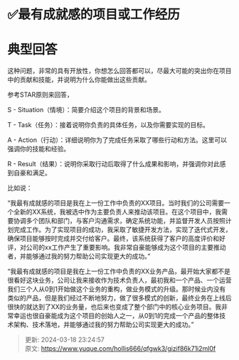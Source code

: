 # ✅最有成就感的项目或工作经历

# 典型回答


这种问题，非常的具有开放性，你想怎么回答都可以，尽最大可能的突出你在项目中的贡献和技能，并说明为什么你能做出这些贡献。



参考STAR原则来回答，



S - Situation（情境）：简要介绍这个项目的背景和场景。

T - Task（任务）：接着说明你负责的具体任务，以及你需要实现的目标。

A - Action（行动）：详细说明你为了完成任务采取了哪些行动和方法。这里可以强调你的技能和经验。

R - Result（结果）：说明你采取行动后取得了什么成果和影响，并强调你对此感到自豪和满足。



比如说：



“我最有成就感的项目是我在上一份工作中负责的XX项目。当时我们的公司需要一个全新的XX系统，我被选中作为主要负责人来推动该项目。在这个项目中，我需要协调多个团队和部门，与客户沟通需求，确定系统功能，并监督开发人员按照计划完成工作。为了实现项目的成功，我采取了敏捷开发方法，实现了迭代式开发，确保项目能够按时完成并交付给客户。最终，该系统获得了客户的高度评价和好评，对公司的xx工作产生了重要影响。我非常自豪能够成为这个项目的主要推动者，并能够通过我的努力帮助公司实现更大的成功。”  




“我最有成就感的项目是我在上一份工作中负责的XX业务产品，最开始大家都不是很看好这块业务，公司让我来接收作为技术负责人，最初我和一个产品、一个运营我们三个人从0到1开始做这个业务的重构，做业务模式的升级。那时候业内没有类似的产品，但是我们经过不断地努力，做了很多模式的创新，最终业务在上线后很快的就达到了XX的业务量，也后来也变成了整个部门中的核心业务项目。我非常幸运也很自豪能成为这个项目的创始人之一，从0到1的完成一个产品的整体技术架构、技术落地，并能够通过我的努力帮助公司实现更大的成功。”



> 更新: 2024-03-18 23:24:57  
> 原文: <https://www.yuque.com/hollis666/qfgwk3/gizif86k71i2ml0f>